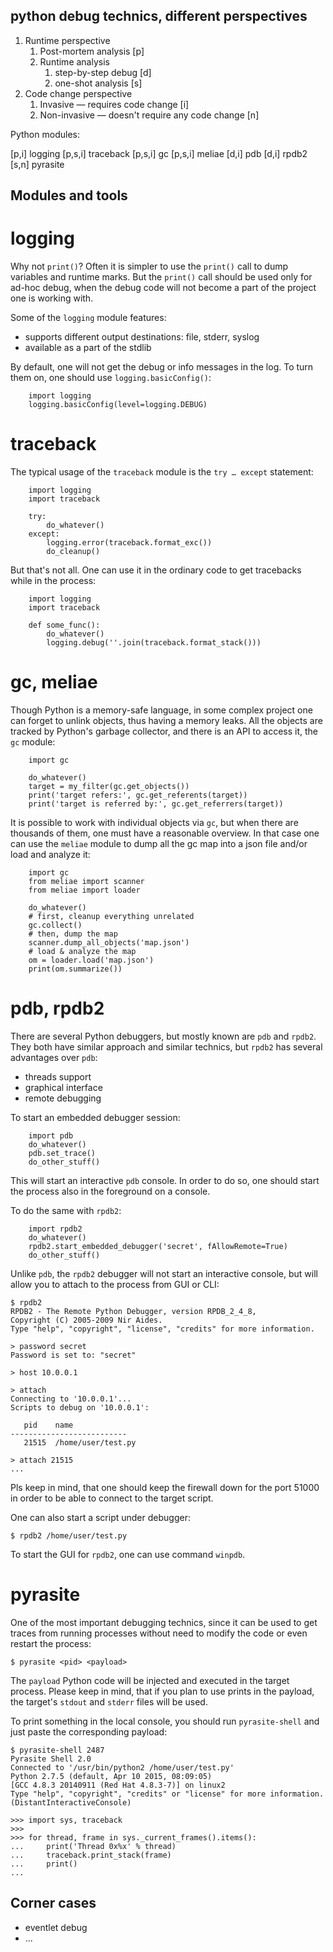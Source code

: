 python debug technics, different perspectives
---------------------------------------------

1. Runtime perspective
    1. Post-mortem analysis [p]
    2. Runtime analysis
        1. step-by-step debug [d]
        2. one-shot analysis [s]
2. Code change perspective
    1. Invasive — requires code change [i]
    2. Non-invasive — doesn't require any code change [n]

Python modules:

[p,i] logging
[p,s,i] traceback
[p,s,i] gc
[p,s,i] meliae
[d,i] pdb
[d,i] rpdb2
[s,n] pyrasite

Modules and tools
-----------------

logging
=======

Why not `print()`? Often it is simpler to use the `print()` call
to dump variables and runtime marks. But the `print()` call should
be used only for ad-hoc debug, when the debug code will not become
a part of the project one is working with.

Some of the `logging` module features:

* supports different output destinations: file, stderr, syslog
* available as a part of the stdlib

By default, one will not get the debug or info messages in the log.
To turn them on, one should use `logging.basicConfig()`:
```
    import logging
    logging.basicConfig(level=logging.DEBUG)
```

traceback
=========

The typical usage of the `traceback` module is the `try … except`
statement:
```
    import logging
    import traceback

    try:
        do_whatever()
    except:
        logging.error(traceback.format_exc())
        do_cleanup()
```

But that's not all. One can use it in the ordinary code to get
tracebacks while in the process:
```
    import logging
    import traceback

    def some_func():
        do_whatever()
        logging.debug(''.join(traceback.format_stack()))
```

gc, meliae
==========

Though Python is a memory-safe language, in some complex project
one can forget to unlink objects, thus having a memory leaks. All
the objects are tracked by Python's garbage collector, and there
is an API to access it, the `gc` module:
```
    import gc

    do_whatever()
    target = my_filter(gc.get_objects())
    print('target refers:', gc.get_referents(target))
    print('target is referred by:', gc.get_referrers(target))
```

It is possible to work with individual objects via `gc`, but when
there are thousands of them, one must have a reasonable overview.
In that case one can use the `meliae` module to dump all the
gc map into a json file and/or load and analyze it:
```
    import gc
    from meliae import scanner
    from meliae import loader

    do_whatever()
    # first, cleanup everything unrelated
    gc.collect()
    # then, dump the map
    scanner.dump_all_objects('map.json')
    # load & analyze the map
    om = loader.load('map.json')
    print(om.summarize())
```

pdb, rpdb2
==========

There are several Python debuggers, but mostly known are `pdb` and
`rpdb2`. They both have similar approach and similar technics, but
`rpdb2` has several advantages over `pdb`:

* threads support
* graphical interface
* remote debugging

To start an embedded debugger session:
```
    import pdb
    do_whatever()
    pdb.set_trace()
    do_other_stuff()
```

This will start an interactive `pdb` console. In order to do so, one
should start the process also in the foreground on a console.

To do the same with `rpdb2`:
```
    import rpdb2
    do_whatever()
    rpdb2.start_embedded_debugger('secret', fAllowRemote=True)
    do_other_stuff()
```

Unlike `pdb`, the `rpdb2` debugger will not start an interactive
console, but will allow you to attach to the process from GUI or CLI:
```
$ rpdb2
RPDB2 - The Remote Python Debugger, version RPDB_2_4_8,
Copyright (C) 2005-2009 Nir Aides.
Type "help", "copyright", "license", "credits" for more information.

> password secret
Password is set to: "secret"

> host 10.0.0.1

> attach
Connecting to '10.0.0.1'...
Scripts to debug on '10.0.0.1':

   pid    name
--------------------------
   21515  /home/user/test.py

> attach 21515
...
```

Pls keep in mind, that one should keep the firewall down for the port
51000 in order to be able to connect to the target script.

One can also start a script under debugger:
```
$ rpdb2 /home/user/test.py
```

To start the GUI for `rpdb2`, one can use command `winpdb`.

pyrasite
========

One of the most important debugging technics, since it can be used to
get traces from running processes without need to modify the code or
even restart the process:
```
$ pyrasite <pid> <payload>
```

The `payload` Python code will be injected and executed in the target
process. Please keep in mind, that if you plan to use prints in the
payload, the target's `stdout` and `stderr` files will be used.

To print something in the local console, you should run `pyrasite-shell`
and just paste the corresponding payload:
```
$ pyrasite-shell 2487
Pyrasite Shell 2.0
Connected to '/usr/bin/python2 /home/user/test.py'
Python 2.7.5 (default, Apr 10 2015, 08:09:05)
[GCC 4.8.3 20140911 (Red Hat 4.8.3-7)] on linux2
Type "help", "copyright", "credits" or "license" for more information.
(DistantInteractiveConsole)

>>> import sys, traceback
>>>
>>> for thread, frame in sys._current_frames().items():
...     print('Thread 0x%x' % thread)
...     traceback.print_stack(frame)
...     print()
...

```

Corner cases
------------

* eventlet debug
* ...
